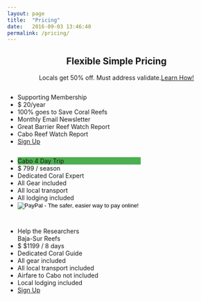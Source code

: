 ```yaml
---
layout: page
title:  "Pricing"
date:   2016-09-03 13:46:40
permalink: /pricing/
---
```


<h2 style="text-align:center">Flexible Simple Pricing</h2>
<p style="text-align:center">Locals get 50% off. Must address validate.<a href="https://www.ntahoe.com/validate-primary-address/" target="_blank">Learn How!</a></p>

<div class="columns">
  <ul class="price">
    <li class="header">Supporting Membership </li>
    <li class="grey">$ 20/year</li>
    <li>100% goes to Save Coral Reefs</li>
    <li>Monthly Email Newsletter</li>
    <li>Great Barrier Reef Watch Report</li>
    <li>Cabo Reef Watch Report</li>
    <li class="grey"><a href="#" class="button">Sign Up</a></li>
  </ul>
</div>

<div class="columns">
  <ul class="price">
    <li class="header" style="background-color:#4CAF50">Cabo 4 Day Trip</li>
    <li class="grey">$ 799 / season</li>
    <li>Dedicated Coral Expert</li>
    <li>All Gear included</li>
    <li>All local transport </li>
    <li>All lodging included</li>
    <li class="grey"><form action="https://www.paypal.com/cgi-bin/webscr" method="post" target="_top">
<input type="hidden" name="cmd" value="_s-xclick">
<input type="hidden" name="hosted_button_id" value="YNT63SPK3S6WU">
<input type="image" src="https://www.paypalobjects.com/en_US/i/btn/btn_subscribeCC_LG.gif" border="0" name="submit" alt="PayPal - The safer, easier way to pay online!">
<img alt="" border="0" src="https://www.paypalobjects.com/en_US/i/scr/pixel.gif" width="1" height="1">
</form>
</li>
  </ul>
</div>

<div class="columns">
  <ul class="price">
    <li class="header">Help the Researchers<br>Baja-Sur Reefs</li>
    <li class="grey">$ $1199 / 8 days</li>
    <li>Dedicated Coral Guide</li>
    <li>All gear included</li>
    <li>All local transport included </li>
    <li>Airfare to Cabo not included</li>
    <li>Local lodging included</li>
    <li class="grey"><a href="#" class="button">Sign Up</a></li>
  </ul>
</div>


<script type="text/javascript">
    window._chatlio = window._chatlio||[];
    !function(){ var t=document.getElementById("chatlio-widget-embed");if(t&&window.ChatlioReact&&_chatlio.init)return void _chatlio.init(t,ChatlioReact);for(var e=function(t){return function(){_chatlio.push([t].concat(arguments)) }},i=["configure","identify","track","show","hide","isShown","isOnline"],a=0;a<i.length;a++)_chatlio[i[a]]||(_chatlio[i[a]]=e(i[a]));var n=document.createElement("script"),c=document.getElementsByTagName("script")[0];n.id="chatlio-widget-embed",n.src="https://w.chatlio.com/w.chatlio-widget.js",n.async=!0,n.setAttribute("data-embed-version","2.1");
       n.setAttribute('data-widget-id','f2c7bbb2-e7f3-47f5-55b6-6f6a6ddaa79e');
       c.parentNode.insertBefore(n,c);
    }();
</script>

